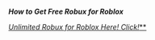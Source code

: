 ***How to Get Free Robux for Roblox***

[*Unlimited Robux for Roblox Here! Click!***](https://barlog.org/r)

